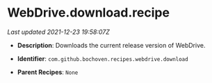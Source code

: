 # WebDrive.download.recipe

_Last updated 2021-12-23 19:58:07Z_

- **Description**: Downloads the current release version of WebDrive.

- **Identifier**: `com.github.bochoven.recipes.webdrive.download`

- **Parent Recipes**: `None`